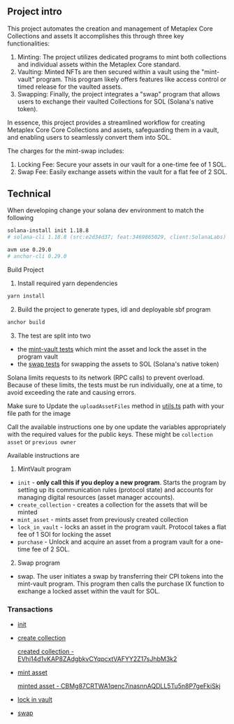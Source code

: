 # 

## Project intro

This project automates the creation and management of Metaplex Core Collections and assets
It accomplishes this through three key functionalities:

1. Minting: The project utilizes dedicated programs to mint both collections and individual assets within the Metaplex Core standard.
2. Vaulting: Minted NFTs are then secured within a vault using the "mint-vault" program. This program likely offers features like access control or timed release for the vaulted assets.
3. Swapping: Finally, the project integrates a "swap" program that allows users to exchange their vaulted Collections for SOL (Solana's native token).

In essence, this project provides a streamlined workflow for creating Metaplex Core Core Collections and assets, safeguarding them in a vault, and enabling users to seamlessly convert them into SOL.

The charges for the mint-swap includes:

1. Locking Fee: Secure your assets in our vault for a one-time fee of 1 SOL.
2. Swap Fee: Easily exchange assets within the vault for a flat fee of 2 SOL.


## Technical

When developing change your solana dev environment to match the following

```bash
solana-install init 1.18.8
# solana-cli 1.18.8 (src:e2d34d37; feat:3469865029, client:SolanaLabs)

avm use 0.29.0
# anchor-cli 0.29.0
```

Build Project

1. Install required yarn dependencies

```bash
yarn install
```

2. Build the project to generate types, idl and deployable sbf program

```bash
anchor build
```

3. The test are split into two

-   the [mint-vault tests](./tests/mint-vault.ts) which mint the asset and lock the asset in the program vault
-   the [swap tests](./tests/swap.ts) for swapping the assets to SOL (Solana's native token)

Solana limits requests to its network (RPC calls) to prevent overload. Because of these limits, the tests must be run individually, one at a time, to avoid exceeding the rate and causing errors.

Make sure to Update the `uploadAssetFiles` method in [utils.ts](./tests/utils.ts) path with your file path for the image

Call the available instructions one by one update the variables appropriately with the required values for the public keys. These might be `collection` `asset` or `previous owner` 

Available instructions are

1. MintVault program

-   `init` - **only call this if you deploy a new program**. Starts the program by setting up its communication rules (protocol state) and accounts for managing digital resources (asset manager accounts).
-   `create_collection` - creates a collection for the assets that will be minted
-   `mint_asset` - mints asset from previously created collection
-   `lock_in_vault` - locks an asset in the program vault. Protocol takes a flat fee of 1 SOl for locking the asset
-   `purchase` - Unlock and acquire an asset from a program vault for a one-time fee of 2 SOL.

2. Swap program

-   swap. The user initiates a swap by transferring their CPI tokens into the mint-vault program. This program then calls the purchase IX function to exchange a locked asset within the vault for SOL.

### Transactions

-   [init](https://explorer.solana.com/tx/cGZWoTWW2iihzAEBG2g2m3gdbkHU1NEidva2gsnJ79DtHjq4P8ND9J4etzQJeu7ptvGd4HxkZaBPHN19QjVuwjC?cluster=devnet)

-   [create collection](https://explorer.solana.com/tx/2wgL1f5k2YtBjDxYbJdFwceZKt18BUNK42XjWP1u3rWiLHT78yfvRMeQEGogozwJnSx2B8MNrUeJUJk9zPrmChQW?cluster=devnet)

    [created collection - EVhj14d1vKAP8ZAdgbkvCYqpcxtVAFYY2Z17sJhbM3k2 ](https://mpl-core-ui.vercel.app/explorer/collection/EVhj14d1vKAP8ZAdgbkvCYqpcxtVAFYY2Z17sJhbM3k2?env=devnet)

-   [mint asset](https://explorer.solana.com/tx/4G3PukKuFZQZim5dgDcGmvqXxWSLwyEqV9f9JnXqKerDsAX6y6C2mRLW2WX4rQ7PjptwX6qGCiXPJ58TRHX541jD?cluster=devnet)

    [minted asset - CBMg87CRTWA1qenc7inasnnAQDLL5Tu5n8P7geFkiSkj](https://mpl-core-ui.vercel.app/explorer/CBMg87CRTWA1qenc7inasnnAQDLL5Tu5n8P7geFkiSkj?env=devnet)

-   [lock in vault](https://explorer.solana.com/tx/p4jBwenbZXP7e16FC1q5MTgEqfWv2fAbKDCCq4mxdbfh1y6xQu8vymxe1LyTo9pWAuLWV2wk7M8LrabcVX4Rtam?cluster=devnet)

-   [swap](https://explorer.solana.com/tx/57F2V6mFSRMvMDzWTtomPK3XzgoX5TSnpywqnFVp88e4fRnrsCeTWupBbeweFEtJUbwfw9RfyxgoFLfBb3pPQuXN?cluster=devnet)
